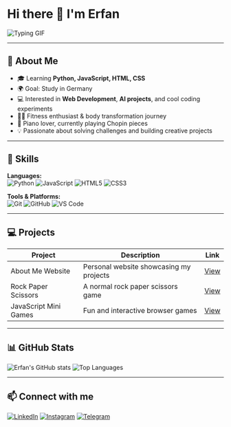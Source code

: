 # Hi there 👋 I'm Erfan

![Typing GIF](https://readme-typing-svg.herokuapp.com?font=Jetbrains+mono&size=40&duration=3000&color=33FF33&center=true&vCenter=true&width=500&lines=Hey..+I'm+Erfan;Welcome+to+my+GitHub;Let's+build+cool+stuff;)

---

## 🌟 About Me
- 🎓 Learning **Python, JavaScript, HTML, CSS**  
- 🌍 Goal: Study in Germany  
- 💻 Interested in **Web Development**, **AI projects**, and cool coding experiments  
- 🏋️‍♂️ Fitness enthusiast & body transformation journey  
- 🎹 Piano lover, currently playing Chopin pieces  
- 💡 Passionate about solving challenges and building creative projects

---

## 🚀 Skills

**Languages:**  
![Python](https://img.shields.io/badge/Python-3776AB?style=for-the-badge&logo=python&logoColor=white)
![JavaScript](https://img.shields.io/badge/JavaScript-323330?style=for-the-badge&logo=javascript&logoColor=f7df1e)
![HTML5](https://img.shields.io/badge/HTML5-E34F26?style=for-the-badge&logo=html5&logoColor=white)
![CSS3](https://img.shields.io/badge/CSS3-1572B6?style=for-the-badge&logo=css3&logoColor=white)

**Tools & Platforms:**  
![Git](https://img.shields.io/badge/Git-F05032?style=for-the-badge&logo=git&logoColor=white)
![GitHub](https://img.shields.io/badge/GitHub-181717?style=for-the-badge&logo=github&logoColor=white)
![VS Code](https://img.shields.io/badge/VS%20Code-007ACC?style=for-the-badge&logo=visual-studio-code&logoColor=white)

---

## 💻 Projects
| Project | Description | Link |
|---------|-------------|------|
| About Me Website | Personal website showcasing my projects | [View](https://noterfann.github.io/About-Erfan/) |
| Rock Paper Scissors | A normal rock paper scissors game | [View](https://noterfann.github.io/rock-paper-scissors/) |
| JavaScript Mini Games | Fun and interactive browser games | [View](https://github.com/your-username/js-games) |

---

## 📊 GitHub Stats
![Erfan's GitHub stats](https://github-readme-stats.vercel.app/api?username=notErfann&show_icons=true&theme=tokyonight)
![Top Languages](https://github-readme-stats.vercel.app/api/top-langs/?username=notErfann&layout=compact&theme=tokyonight)

---

## 📫 Connect with me
[![LinkedIn](https://img.shields.io/badge/LinkedIn-0A66C2?style=for-the-badge&logo=linkedin&logoColor=white)](https://www.linkedin.com/in/your-linkedin/)
[![Instagram](https://img.shields.io/badge/Instagram-E4405F?style=for-the-badge&logo=instagram&logoColor=white)](https://www.instagram.com/iierfannn/)
[![Telegram](https://img.shields.io/badge/Telegram-0088CC?style=for-the-badge&logo=telegram&logoColor=white)](https://t.me/your-telegram)

